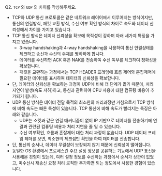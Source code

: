 Q2. `TCP` 와 `UDP` 의 차이를 작성해주세요.

  - TCP와 UDP 통신 프로토콜은 같은 네트워크 레이어에서 이루어지는 방식이지만, 통신의 연결방식, 패킷 교환 방식, 수신 여부 확인 방식의 차이로 속도와 데이터 신뢰성에서 차이를 가지고 있습니다.
  - TCP 통신 방식은 데이터 신뢰성을 확보에 목적성이 강하며 아래 세가지 특징을 가지고 있습니다.
      - 3-way handshaking과 4-way handshaking을 사용하여 통신 연결상태를 체크하고 송신과 수신의 주체를 명확하게 합니다.
      - 데이터를 수신하면 ACK 혹은 NAK를 전송하여 수신 여부를 체크하여 정확성을 확보합니다.
      - 패킷을 교환하는 과정에서는 TCP HEADER 프레임에 흐름 제어와 혼잡제어에 필요한 데이터를 표시하여 데이터의 신뢰성을 확보합니다.
  - 단, 데이터의 신뢰성을 확보하는 과정이 UDP에 비해 더 단계가 많기 때문에, 처리 지연이 발생(속도 저하)하고, 통신과 관련하여 CPU 사용에 대한 컴퓨팅 비용이 추가되기 됩니다.
  - UDP 통신 방식은 데이터 전달 목적의 최소한의 처리과정만 거침으로서 TCP 방식에 비해 속도는 빠른 특성이 있습니다. TCP 통신에 비해 속도가 빨리지는 특징은 아래와 같습니다.
      - UDP는 소켓과 같은 연결 매커니즘이 없이 IP 기반으로 데이터를 전송하기에 연결과 관련된 컴퓨팅 비용과 처리 지연을 줄 일 수 있습니다.
      - 수신 여부확인, 흐름과 혼잡제어 대한 처리 과정이 없습니다. UDP 데이터 프레임 헤더를 보면, 최소한의 체크섬만 확인을 하여 데이터를 전송합니다.
  - 단, 통신의 순서나, 데이터 무결성이 보장되지 않기 때문에 신뢰성이 떨어집니다.
  - 동일한 OS 환경에서 프로세스간 주요 설정 정보를 공유하는 기능에서 UDP 통신을 사용해본 경험이 있는데, 여러 설정 정보를 수신하는 과정에서 순서가 상관이 없었고, 미수신시 재송신 요청 처리 로직만 추가하면 되는 정도에서 사용한 경험이 있습니다.
